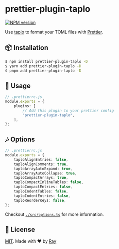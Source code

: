 # prettier-plugin-taplo

[![NPM version](https://img.shields.io/npm/v/prettier-plugin-taplo?color=a1b858&label=)](https://www.npmjs.com/package/prettier-plugin-taplo)

Use [taplo](https://taplo.tamasfe.dev) to format your TOML files with [Prettier](https://prettier.io).

## 📦 Installation

```bash
$ npm install prettier-plugin-taplo -D
$ yarn add prettier-plugin-taplo -D
$ pnpm add prettier-plugin-taplo -D
```

## 🚀 Usage

```ts
// .prettierrc.js
module.exports = {
	plugins: [
		// Add this plugin to your prettier config
		"prettier-plugin-taplo",
	],
};
```

## 🎶 Options

```ts
// .prettierrc.js
module.exports = {
	taploAlignEntries: false,
	taploAlignComments: true,
	taploArrayAutoExpand: true,
	taploArrayAutoCollapse: true,
	taploCompactArrays: true,
	taploCompactInlineTables: false,
	taploCompactEntries: false,
	taploIndentTables: false,
	taploIndentEntries: false,
	taploReorderKeys: false,
};
```

Checkout [`./src/options.ts`](./src/options.ts) for more information.

## 📝 License

[MIT](./LICENSE). Made with ❤️ by [Ray](https://github.com/so1ve)
